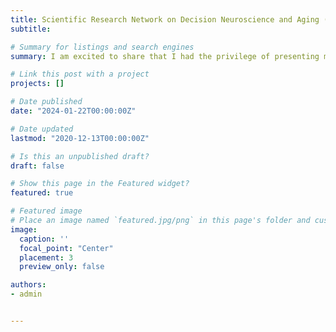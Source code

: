 ```yaml
---
title: Scientific Research Network on Decision Neuroscience and Aging (SRNDNA)
subtitle:

# Summary for listings and search engines
summary: I am excited to share that I had the privilege of presenting my research on risk tolerance across gambling and navigation domains in Santa Barbara, CA. The opportunity to showcase my work and connect with esteemed experts in the fields of decision making and aging was invaluable. I am grateful for being granted a full scholarship for this training opportunity, which allowed me to expand my knowledge and forge meaningful connections. This experience has further fueled my passion for studying decision-making processes and their impact on aging.

# Link this post with a project
projects: []

# Date published
date: "2024-01-22T00:00:00Z"

# Date updated
lastmod: "2020-12-13T00:00:00Z"

# Is this an unpublished draft?
draft: false

# Show this page in the Featured widget?
featured: true

# Featured image
# Place an image named `featured.jpg/png` in this page's folder and customize its options here.
image:
  caption: ''
  focal_point: "Center"
  placement: 3
  preview_only: false

authors:
- admin


---
```

